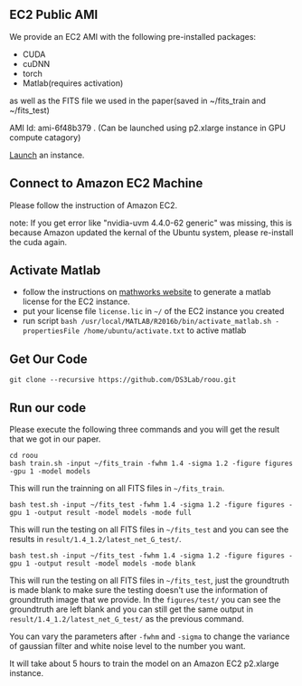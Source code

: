 ## EC2 Public AMI
We provide an EC2 AMI with the following pre-installed packages:

* CUDA
* cuDNN
* torch
* Matlab(requires activation)

as well as the FITS file we used in the paper(saved in ~/fits_train and ~/fits_test)

AMI Id: ami-6f48b379
. (Can be launched using p2.xlarge instance in GPU compute catagory)

[Launch](https://console.aws.amazon.com/ec2/v2/home?region=us-east-1#LaunchInstanceWizard:ami=ami-6f48b379) an instance.
## Connect to Amazon EC2 Machine
Please follow the instruction of Amazon EC2.

note: If you get error like "nvidia-uvm 4.4.0-62 generic" was missing, this is because Amazon updated the kernal of the Ubuntu system, please re-install the cuda again.
## Activate Matlab
* follow the instructions on [mathworks website](http://www.mathworks.com/matlabcentral/answers/100407-how-do-i-transfer-a-concurrent-or-network-named-user-matlab-license-to-a-new-server) to generate a matlab license for the EC2 instance.
* put your license file `license.lic` in `~/` of the EC2 instance you created
* run script 
	`bash /usr/local/MATLAB/R2016b/bin/activate_matlab.sh -propertiesFile /home/ubuntu/activate.txt` to active matlab

## Get Our Code
	git clone --recursive https://github.com/DS3Lab/roou.git

## Run our code
Please execute the following three commands and you will get the result that we got in our paper.
	
	cd roou
	bash train.sh -input ~/fits_train -fwhm 1.4 -sigma 1.2 -figure figures -gpu 1 -model models
This will run the trainning on all FITS files in `~/fits_train`.

	bash test.sh -input ~/fits_test -fwhm 1.4 -sigma 1.2 -figure figures -gpu 1 -output result -model models -mode full
This will run the testing on all FITS files in `~/fits_test` and you can see the results in `result/1.4_1.2/latest_net_G_test/`.

	bash test.sh -input ~/fits_test -fwhm 1.4 -sigma 1.2 -figure figures -gpu 1 -output result -model models -mode blank
This will run the testing on all FITS files in `~/fits_test`, just the groundtruth is made blank to make sure the testing doesn't use the information of groundtruth image that we provide. In the `figures/test/` you can see the groundtruth are left blank and you can still get the same output in `result/1.4_1.2/latest_net_G_test/` as the previous command.
	

You can vary the parameters after `-fwhm` and `-sigma` to change the variance of gaussian filter and white noise level to the number you want.

It will take about 5 hours to train the model on an Amazon EC2 p2.xlarge instance. 
